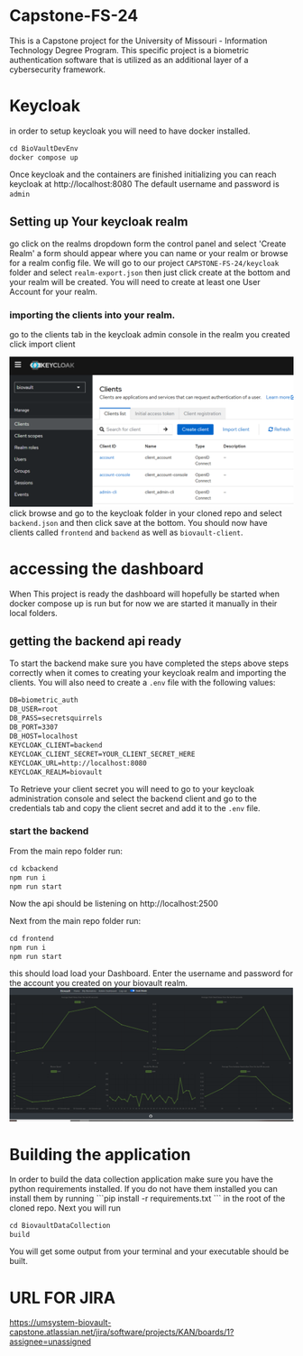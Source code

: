 # Capstone-FS-24
This is a Capstone project for the University of Missouri - Information Technology Degree Program. This specific project is a biometric authentication software that is utilized as an additional layer of a cybersecurity framework. 
# Keycloak
in order to setup keycloak you will need to have docker installed.

```
cd BioVaultDevEnv
docker compose up
```
Once keycloak and the containers are finished initializing you can reach keycloak at http://localhost:8080
The default username and password  is  `admin`
## Setting up Your keycloak realm
go click on the realms dropdown form the control panel and select 'Create Realm'  a form should appear where you can name or your realm or browse for a realm config file. We will go to our project `CAPSTONE-FS-24/keycloak` folder and select `realm-export.json` then just click create at the bottom and your realm will be created. 
You will need to create at least one User  Account for your realm.

### importing the clients into your realm.
go to the clients tab in the keycloak admin console in the realm you created click import client

<img src="/Docs/client-import1.PNG"><img>
click browse and go to the keycloak folder in your cloned repo and select `backend.json` and then click save at the bottom. You should now have clients called `frontend` and `backend` as well as `biovault-client`.

# accessing the dashboard
When This project is ready the dashboard will hopefully be started when docker compose up is run but for now we are started it manually in their local folders.
## getting the backend api ready
To start the backend make sure you have completed the steps above steps correctly when it comes to creating your keycloak realm and importing the clients.
You will also need to create a `.env` file with the following values:
```
DB=biometric_auth
DB_USER=root
DB_PASS=secretsquirrels
DB_PORT=3307
DB_HOST=localhost
KEYCLOAK_CLIENT=backend
KEYCLOAK_CLIENT_SECRET=YOUR_CLIENT_SECRET_HERE
KEYCLOAK_URL=http://localhost:8080
KEYCLOAK_REALM=biovault
```
To Retrieve your client secret you will need to go to your keycloak administration console and select the backend client and go to the credentials tab and copy the client secret and add it to the `.env` file.
### start the backend
From the main repo folder run:
```
cd kcbackend
npm run i
npm run start
```
Now the api should be listening on http://localhost:2500

Next from the main repo folder run:
```
cd frontend
npm run i
npm run start
```
this should load load your Dashboard.
Enter the username and password for the account you created on your biovault realm.
<img src="/Docs/uicap.PNG"></img>

# Building the application
<p>In order to build the data collection application make sure you have the python requirements installed.
If you do not have them installed you can install them by running  ```pip install -r requirements.txt ```
in the root of the cloned repo. Next you will run </p>

```
cd BiovaultDataCollection
build
```  
<p>You will get some output from your terminal and your executable should be built.</p>

# URL FOR JIRA
https://umsystem-biovault-capstone.atlassian.net/jira/software/projects/KAN/boards/1?assignee=unassigned
